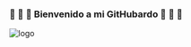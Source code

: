 ### 🏁 🏁 🏁  Bienvenido a mi GitHubardo 🏁 🏁 🏁 
![logo](https://github.com/JorgeSanchezF/JorgeSanchezF/blob/main/Assets/%C3%ADndice.jpg?raw=true)
<!--
**JorgeSanchezF/JorgeSanchezF** is a ✨ _special_ ✨ repository because its `README.md` (this file) appears on your GitHub profile.

Here are some ideas to get you started:

- 🔭 I’m currently working on ...
- 🌱 I’m currently learning ...
- 👯 I’m looking to collaborate on ...
- 🤔 I’m looking for help with ...
- 💬 Ask me about ...
- 📫 How to reach me: ...
- 😄 Pronouns: ...
- ⚡ Fun fact: ...
-->

